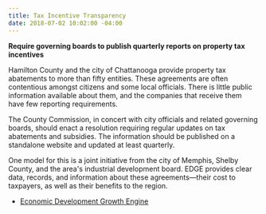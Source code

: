 ```yaml
---
title: Tax Incentive Transparency
date: 2018-07-02 10:02:00 -04:00
---
```


**Require governing boards to publish quarterly reports on property tax incentives**

Hamilton County and the city of Chattanooga provide property tax abatements to more than fifty entities. These agreements are often contentious amongst citizens and some local officials. There is little public information available about them, and the companies that receive them have few reporting requirements.

The County Commission, in concert with city officials and related governing boards, should enact a resolution requiring regular updates on tax abatements and subsidies. The information should be published on a standalone website and updated at least quarterly.

One model for this is a joint initiative from the city of Memphis, Shelby County, and the area's industrial development board. EDGE provides clear data, records, and information about these agreements—their cost to taxpayers, as well as their benefits to the region.

+ [Economic Development Growth Engine](http://www.growth-engine.org)